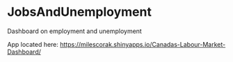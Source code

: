 # JobsAndUnemployment
Dashboard on employment and unemployment

App located here: https://milescorak.shinyapps.io/Canadas-Labour-Market-Dashboard/
